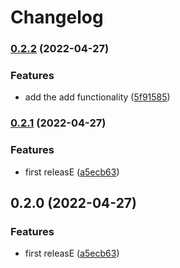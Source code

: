 # Changelog

### [0.2.2](https://github.com/martij19/go/compare/three-v0.2.1...three/v0.2.2) (2022-04-27)


### Features

* add the add functionality ([5f91585](https://github.com/martij19/go/commit/5f9158546e571263226f5a6975418b21053a1721))

### [0.2.1](https://github.com/martij19/go/compare/three-v0.2.0...three-v0.2.1) (2022-04-27)


### Features

* first releasE ([a5ecb63](https://github.com/martij19/go/commit/a5ecb63d50b54f664f41b3dcb7a260331f105168))

## 0.2.0 (2022-04-27)


### Features

* first releasE ([a5ecb63](https://github.com/martij19/go/commit/a5ecb63d50b54f664f41b3dcb7a260331f105168))

